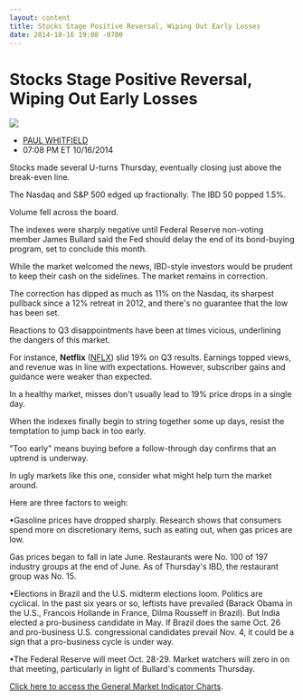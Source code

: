 ```yaml
---
layout: content
title: Stocks Stage Positive Reversal, Wiping Out Early Losses
date: 2014-10-16 19:08 -0700
---
```



Stocks Stage Positive Reversal, Wiping Out Early Losses
========================================================


![](https://www.investors.com/wp-content/uploads/ibd-migrated-images/MPv_141017_635490691271454855.png)

* [PAUL WHITFIELD](https://www.investors.com/author/whitfieldp/ "Posts by PAUL WHITFIELD")
* 07:08 PM ET 10/16/2014




Stocks made several U-turns Thursday, eventually closing just above the break-even line.


The Nasdaq and S&P 500 edged up fractionally. The IBD 50 popped 1.5%.


Volume fell across the board.


The indexes were sharply negative until Federal Reserve non-voting member James Bullard said the Fed should delay the end of its bond-buying program, set to conclude this month.


While the market welcomed the news, IBD-style investors would be prudent to keep their cash on the sidelines. The market remains in correction.


The correction has dipped as much as 11% on the Nasdaq, its sharpest pullback since a 12% retreat in 2012, and there's no guarantee that the low has been set.


Reactions to Q3 disappointments have been at times vicious, underlining the dangers of this market.


For instance, **Netflix** ([NFLX](https://research.investors.com/quote.aspx?symbol=NFLX)) slid 19% on Q3 results. Earnings topped views, and revenue was in line with expectations. However, subscriber gains and guidance were weaker than expected.


In a healthy market, misses don't usually lead to 19% price drops in a single day.


When the indexes finally begin to string together some up days, resist the temptation to jump back in too early.


"Too early" means buying before a follow-through day confirms that an uptrend is underway.


In ugly markets like this one, consider what might help turn the market around.


Here are three factors to weigh:


•Gasoline prices have dropped sharply. Research shows that consumers spend more on discretionary items, such as eating out, when gas prices are low.


Gas prices began to fall in late June. Restaurants were No. 100 of 197 industry groups at the end of June. As of Thursday's IBD, the restaurant group was No. 15.


•Elections in Brazil and the U.S. midterm elections loom. Politics are cyclical. In the past six years or so, leftists have prevailed (Barack Obama in the U.S., Francois Hollande in France, Dilma Rousseff in Brazil). But India elected a pro-business candidate in May. If Brazil does the same Oct. 26 and pro-business U.S. congressional candidates prevail Nov. 4, it could be a sign that a pro-business cycle is under way.


•The Federal Reserve will meet Oct. 28-29. Market watchers will zero in on that meeting, particularly in light of Bullard's comments Thursday.


[Click here to access the General Market Indicator Charts](https://www.investors.com/pdf/GMI_101714.pdf).




